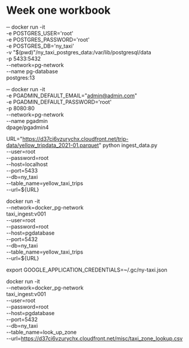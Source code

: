 # Week one workbook


─ docker run -it \
  -e POSTGRES_USER='root' \
  -e POSTGRES_PASSWORD='root' \
  -e POSTGRES_DB='ny_taxi' \
  -v "$(pwd)"/ny_taxi_postgres_data:/var/lib/postgresql/data \
  -p 5433:5432 \
  --network=pg-network \
  --name pg-database \
  postgres:13


─ docker run -it \
  -e PGADMIN_DEFAULT_EMAIL="admin@admin.com" \
  -e PGADMIN_DEFAULT_PASSWORD='root' \
  -p 8080:80 \
  --network=pg-network \
  --name pgadmin \
  dpage/pgadmin4


URL="https://d37ci6vzurychx.cloudfront.net/trip-data/yellow_tripdata_2021-01.parquet"
python ingest_data.py \
  --user=root \
  --password=root \
  --host=localhost \
  --port=5433 \
  --db=ny_taxi \
  --table_name=yellow_taxi_trips \
  --url=${URL}

docker run -it \
  --network=docker_pg-network \
  taxi_ingest:v001 \
  --user=root \
  --password=root \
  --host=pgdatabase \
  --port=5432 \
  --db=ny_taxi \
  --table_name=yellow_taxi_trips \
  --url=${URL}

export GOOGLE_APPLICATION_CREDENTIALS=~/.gc/ny-taxi.json

docker run -it \
  --network=docker_pg-network \
  taxi_ingest:v001 \
  --user=root \
  --password=root \
  --host=pgdatabase \
  --port=5432 \
  --db=ny_taxi \
  --table_name=look_up_zone \
  --url=https://d37ci6vzurychx.cloudfront.net/misc/taxi_zone_lookup.csv